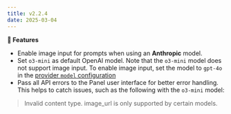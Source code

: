```yaml
---
title: v2.2.4
date: 2025-03-04
---
```


**🚀 Features**

- Enable image input for prompts when using an **Anthropic** model.
- Set `o3-mini` as default OpenAI model. Note that the `o3-mini` model does not support image input. To enable image input, set the model to `gpt-4o` in the [provider `model` configuration](/docs/copilot/configuration/global#model)
- Pass all API errors to the Panel user interface for better error handling. This helps to catch issues, such as the following with the `o3-mini` model:

> Invalid content type. image_url is only supported by certain models.
